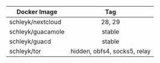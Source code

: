 | Docker Image        |      Tag                           |
|---------------------|:----------------------------------:|
| schleyk/nextcloud   | 28, 29                             |
| schleyk/guacamole   | stable                             |
| schleyk/guacd       | stable                             |
| schleyk/tor         | hidden, obfs4, socks5, relay       |